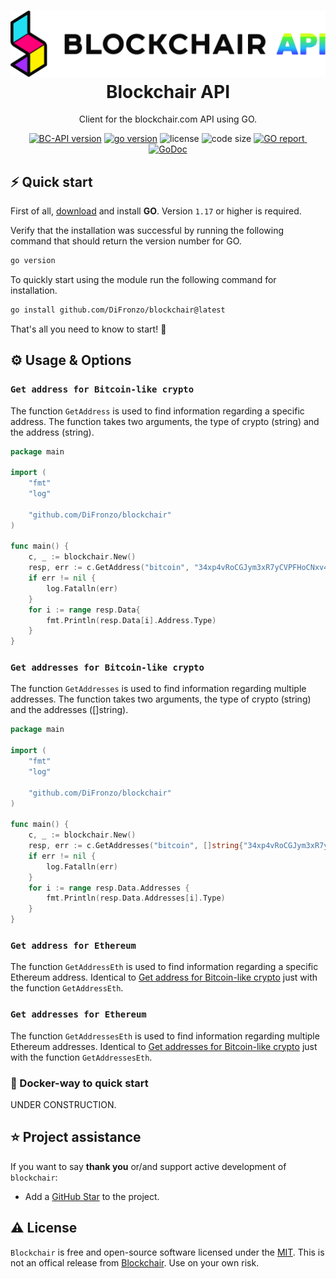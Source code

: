 <h1 align="center">
  <img src="./misc/BC_api.svg" width="700px"/><br/>
   Blockchair API
</h1>
<p align="center">Client for the blockchair.com API using GO.

<p align="center"><a href="https://github.com/DiFronzo/blockchair/releases" target="_blank"><img src="https://img.shields.io/badge/version-v0.1.0-blue?style=for-the-badge&logo=none" alt="BC-API version" /></a>&nbsp;<a href="https://golang.org/" target="_blank"><img src="https://img.shields.io/badge/GO-1.17+-00ADD8?style=for-the-badge&logo=GO" alt="go version" /></a>&nbsp;<img src="https://img.shields.io/badge/license-MIT-red?style=for-the-badge&logo=none" alt="license" />&nbsp;<img alt="code size" src="https://img.shields.io/github/languages/code-size/difronzo/blockchair?style=for-the-badge&logo=none">&nbsp;<a href="https://goreportcard.com/report/github.com/DiFronzo/blockchair" target="_blank"><img src="https://goreportcard.com/badge/github.com/DiFronzo/blockchair?style=for-the-badge&logo=none" alt="GO report" />&nbsp;<a href="https://pkg.go.dev/github.com/DiFronzo/blockchair" target="_blank"><img src="https://img.shields.io/badge/GoDoc-reference-blue?style=for-the-badge&logo=go" alt="GoDoc" /></a></p>



## ⚡️ Quick start

First of all, [download](https://golang.org/) and install **GO**. Version `1.17` or higher is required.

Verify that the installation was successful by running the following command that should return the version number for GO.

```bash
go version
```

To quickly start using the module run the following command for installation.

```bash
go install github.com/DiFronzo/blockchair@latest
```

That's all you need to know to start! 🎉

## ⚙️ Usage & Options

### `Get address for Bitcoin-like crypto`
The function `GetAddress` is used to find information regarding a specific address. The function takes two arguments, the type of crypto (string) and the address (string).
```go
package main

import (
	"fmt"
	"log"

	"github.com/DiFronzo/blockchair"
)

func main() {
	c, _ := blockchair.New()
	resp, err := c.GetAddress("bitcoin", "34xp4vRoCGJym3xR7yCVPFHoCNxv4Twseo")
	if err != nil {
		log.Fatalln(err)
	}
	for i := range resp.Data{
		fmt.Println(resp.Data[i].Address.Type)
    }
}
```

### `Get addresses for Bitcoin-like crypto`
The function `GetAddresses` is used to find information regarding multiple addresses. The function takes two arguments, the type of crypto (string) and the addresses ([]string).
```go
package main

import (
	"fmt"
	"log"

	"github.com/DiFronzo/blockchair"
)

func main() {
	c, _ := blockchair.New()
	resp, err := c.GetAddresses("bitcoin", []string{"34xp4vRoCGJym3xR7yCVPFHoCNxv4Twseo","bc1qgdjqv0av3q56jvd82tkdjpy7gdp9ut8tlqmgrpmv24sq90ecnvqqjwvw97"})
	if err != nil {
		log.Fatalln(err)
	}
	for i := range resp.Data.Addresses {
		fmt.Println(resp.Data.Addresses[i].Type)
    }
}
```
### `Get address for Ethereum`
The function `GetAddressEth` is used to find information regarding a specific Ethereum address. Identical to [Get address for Bitcoin-like crypto](https://github.com/DiFronzo/blockchair#get-address-for-bitcoin-like-crypto) just with the function `GetAddressEth`.

### `Get addresses for Ethereum`
The function `GetAddressesEth` is used to find information regarding multiple Ethereum addresses. Identical to [Get addresses for Bitcoin-like crypto](https://github.com/DiFronzo/blockchair#get-addresses-for-bitcoin-like-crypto) just with the function `GetAddressesEth`.

### 🐳 Docker-way to quick start

UNDER CONSTRUCTION.

## ⭐️ Project assistance

If you want to say **thank you** or/and support active development of `blockchair`:

- Add a [GitHub Star](https://github.com/DiFronzo/blockchair) to the project.

## ⚠️ License
`Blockchair` is free and open-source software licensed under the [MIT](https://github.com/DiFronzo/blockchair/blob/main/LICENSE). This is not an offical release from [Blockchair](https://github.com/Blockchair). Use on your own risk.
